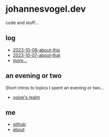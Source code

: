 ---
---

# johannesvogel.dev

code and stuff...


## log

* [2023-10-08-about-this](./log/about-this.md)
* [2023-10-07-about-that](./log/about-that.md)
* [more...](./log/log.md)


## an evening or two

Short intros to topics I spent an evening or two...

* [vojoe's realm](./shorts/shorts.md)


## me

* [github](https://github.com/vojoe)
* [about](./about.md)
